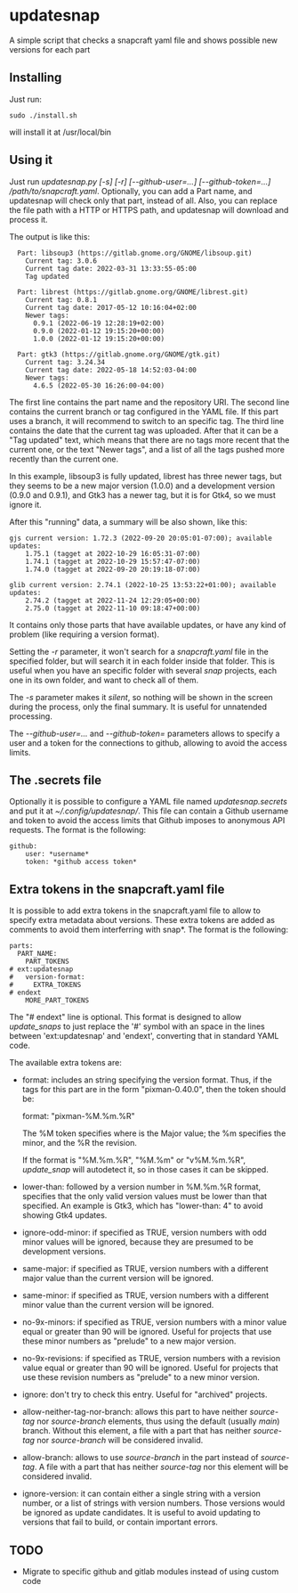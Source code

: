 # updatesnap

A simple script that checks a snapcraft yaml file and shows possible new versions for each part

## Installing

Just run:

    sudo ./install.sh

will install it at /usr/local/bin

## Using it

Just run *updatesnap.py [-s] [-r] [--github-user=...] [--github-token=...] /path/to/snapcraft.yaml*.
Optionally, you can add a Part name, and updatesnap will check only that part, instead of all. Also,
you can replace the file path with a HTTP or HTTPS path, and updatesnap will download and process it.

The output is like this:

```
  Part: libsoup3 (https://gitlab.gnome.org/GNOME/libsoup.git)
    Current tag: 3.0.6
    Current tag date: 2022-03-31 13:33:55-05:00
    Tag updated

  Part: librest (https://gitlab.gnome.org/GNOME/librest.git)
    Current tag: 0.8.1
    Current tag date: 2017-05-12 10:16:04+02:00
    Newer tags:
      0.9.1 (2022-06-19 12:28:19+02:00)
      0.9.0 (2022-01-12 19:15:20+00:00)
      1.0.0 (2022-01-12 19:15:20+00:00)

  Part: gtk3 (https://gitlab.gnome.org/GNOME/gtk.git)
    Current tag: 3.24.34
    Current tag date: 2022-05-18 14:52:03-04:00
    Newer tags:
      4.6.5 (2022-05-30 16:26:00-04:00)

```

The first line contains the part name and the repository URI.
The second line contains the current branch or tag configured in the YAML file.
If this part uses a branch, it will recommend to switch to an specific tag.
The third line contains the date that the current tag was uploaded.
After that it can be a "Tag updated" text, which means that there are
no tags more recent that the current one, or the text "Newer tags", and
a list of all the tags pushed more recently than the current one.

In this example, libsoup3 is fully updated, librest has three newer tags,
but they seems to be a new major version (1.0.0) and a development version
(0.9.0 and 0.9.1), and Gtk3 has a newer tag, but it is for Gtk4, so we
must ignore it.

After this "running" data, a summary will be also shown, like this:

```
gjs current version: 1.72.3 (2022-09-20 20:05:01-07:00); available updates:
    1.75.1 (tagget at 2022-10-29 16:05:31-07:00)
    1.74.1 (tagget at 2022-10-29 15:57:47-07:00)
    1.74.0 (tagget at 2022-09-20 20:19:18-07:00)

glib current version: 2.74.1 (2022-10-25 13:53:22+01:00); available updates:
    2.74.2 (tagget at 2022-11-24 12:29:05+00:00)
    2.75.0 (tagget at 2022-11-10 09:18:47+00:00)
```

It contains only those parts that have available updates, or have any kind
of problem (like requiring a version format).

Setting the *-r* parameter, it won't search for a *snapcraft.yaml* file in
the specified folder, but will search it in each folder inside that folder.
This is useful when you have an specific folder with several *snap* projects,
each one in its own folder, and want to check all of them.

The *-s* parameter makes it *silent*, so nothing will be shown in the screen
during the process, only the final summary. It is useful for unnatended
processing.

The *--github-user=...* and *--github-token=* parameters allows to specify a
user and a token for the connections to github, allowing to avoid the access
limits.

## The .secrets file

Optionally it is possible to configure a YAML file named *updatesnap.secrets* and put it
at *~/.config/updatesnap/*. This file can contain a Github username and token to
avoid the access limits that Github imposes to anonymous API requests. The format
is the following:

```
github:  
    user: *username*  
    token: *github access token*
```

## Extra tokens in the snapcraft.yaml file

It is possible to add extra tokens in the snapcraft.yaml file to allow to specify
extra metadata about versions. These extra tokens are added as comments to avoid
them interferring with snap*. The format is the following:

```
parts:
  PART_NAME:
    PART_TOKENS
# ext:updatesnap
#   version-format:
#     EXTRA_TOKENS
# endext
    MORE_PART_TOKENS
```

The "# endext" line is optional. This format is designed to allow *update_snaps* to
just replace the '#' symbol with an space in the lines between 'ext:updatesnap' and
'endext', converting that in standard YAML code.

The available extra tokens are:

* format: includes an string specifying the version format. Thus, if the tags for this
  part are in the form "pixman-0.40.0", then the token should be:

    format: "pixman-%M.%m.%R"

  The %M token specifies where is the Major value; the %m specifies the minor, and
  the %R the revision.

  If the format is "%M.%m.%R", "%M.%m" or "v%M.%m.%R", *update_snap* will autodetect
  it, so in those cases it can be skipped.
* lower-than: followed by a version number in %M.%m.%R format, specifies that the only
  valid version values must be lower than that specified. An example is Gtk3, which
  has "lower-than: 4" to avoid showing Gtk4 updates.
* ignore-odd-minor: if specified as TRUE, version numbers with odd minor values will be
  ignored, because they are presumed to be development versions.
* same-major: if specified as TRUE, version numbers with a different major value than the
  current version will be ignored.
* same-minor: if specified as TRUE, version numbers with a different minor value than the
  current version will be ignored.
* no-9x-minors: if specified as TRUE, version numbers with a minor value equal or
  greater than 90 will be ignored. Useful for projects that use these minor numbers
  as "prelude" to a new major version.
* no-9x-revisions: if specified as TRUE, version numbers with a revision value equal or
  greater than 90 will be ignored. Useful for projects that use these revision numbers
  as "prelude" to a new minor version.
* ignore: don't try to check this entry. Useful for "archived" projects.
* allow-neither-tag-nor-branch: allows this part to have neither *source-tag* nor
  *source-branch* elements, thus using the default (usually *main*) branch. Without
  this element, a file with a part that has neither *source-tag* nor *source-branch*
  will be considered invalid.
* allow-branch: allows to use *source-branch* in the part instead of *source-tag*.
  A file with a part that has neither *source-tag* nor this element will be considered
  invalid.
* ignore-version: it can contain either a single string with a version number, or a
  list of strings with version numbers. Those versions would be ignored as update
  candidates. It is useful to avoid updating to versions that fail to build, or
  contain important errors.

## TODO

* Migrate to specific github and gitlab modules instead of using custom code

